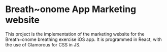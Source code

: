 # Breath~onome App Marketing website

This project is the implementation of the marketing website for the Breath~onome breathing exercise iOS app.
It is programmed in React, with the use of Glamorous for CSS in JS.

